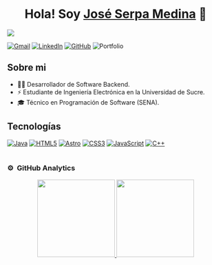 <div align="center">
<h1 align="center">Hola! Soy <a href="https://github.com/JoseSerpaCode">José Serpa Medina</a> 👋</h1>
</div>
<img src="https://i.imgur.com/GJHNXNN.png">

[![Gmail](https://img.shields.io/badge/Gmail-D14836?style=for-the-badge&logo=gmail&logoColor=white)](mailto:joseserpacode@gmail.com)
[![LinkedIn](https://img.shields.io/badge/linkedin-%230077B5.svg?style=for-the-badge&logo=linkedin&logoColor=white)](https://www.linkedin.com/in/jos%C3%A9-serpa-medina-0617a533b/)
[![GitHub](https://img.shields.io/badge/github-%23121011.svg?style=for-the-badge&logo=github&logoColor=white)](https://github.com/JoseSerpaCode)
![Portfolio](https://img.shields.io/badge/Portfolio-%23000000.svg?style=for-the-badge&logo=firefox&logoColor=#FF7139)

## Sobre mi

- 👨‍💻 Desarrollador de Software Backend.
- ⚡ Estudiante de Ingeniería Electrónica en la Universidad de Sucre.
- 🎓 Técnico en Programación de Software (SENA).

## Tecnologías

[![Java](https://img.shields.io/badge/java-%23ED8B00.svg?style=for-the-badge&logo=openjdk&logoColor=white)](https://github.com/JoseSerpaCode)
[![HTML5](https://img.shields.io/badge/html5-%23E34F26.svg?style=for-the-badge&logo=html5&logoColor=white)](https://github.com/JoseSerpaCode)
[![Astro](https://img.shields.io/badge/astro-%232C2052.svg?style=for-the-badge&logo=astro&logoColor=white)](https://github.com/JoseSerpaCode)
[![CSS3](https://img.shields.io/badge/css3-%231572B6.svg?style=for-the-badge&logo=css3&logoColor=white)](https://github.com/JoseSerpaCode)
[![JavaScript](https://img.shields.io/badge/javascript-%23323330.svg?style=for-the-badge&logo=javascript&logoColor=%23F7DF1E)](https://github.com/JoseSerpaCode)
[![C++](https://img.shields.io/badge/c++-%2300599C.svg?style=for-the-badge&logo=c%2B%2B&logoColor=white)](https://github.com/JoseSerpaCode)
<br>
<br>

### ⚙️ &nbsp;GitHub Analytics

<p align="center">
<a href="https://github.com/JoseSerpaCode">
  <img height="180em" src="https://github-readme-stats-eight-theta.vercel.app/api?username=JoseSerpaCode&show_icons=true&theme=algolia&include_all_commits=true&count_private=true"/>
  <img height="180em" src="https://github-readme-stats-eight-theta.vercel.app/api/top-langs/?username=JoseSerpaCode&layout=compact&langs_count=8&theme=algolia"/>
</a>
</p>
